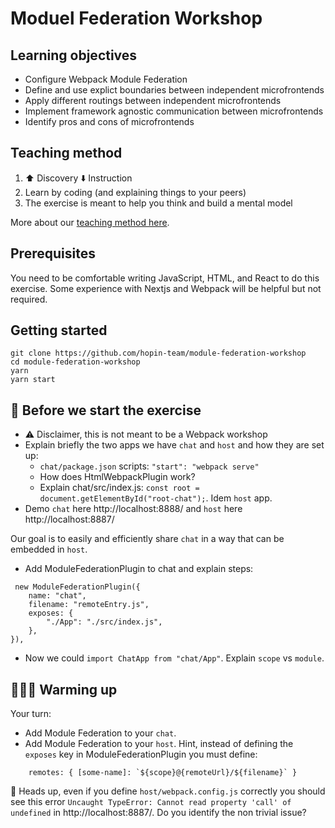 # Moduel Federation Workshop

## Learning objectives

- Configure Webpack Module Federation
- Define and use explict boundaries between independent microfrontends
- Apply different routings between independent microfrontends
- Implement framework agnostic communication between microfrontends
- Identify pros and cons of microfrontends

## Teaching method

1. ⬆️ Discovery ⬇️ Instruction
2. Learn by coding (and explaining things to your peers)
3. The exercise is meant to help you think and build a mental model

More about our [teaching method here](https://reactgraphql.academy/blog/react-graphql-academy-teaching-method/).

## Prerequisites

You need to be comfortable writing JavaScript, HTML, and React to do this exercise. Some experience with Nextjs and Webpack will be helpful but not required.

## Getting started

```console
git clone https://github.com/hopin-team/module-federation-workshop
cd module-federation-workshop
yarn
yarn start
```

## 🥑 Before we start the exercise

- ⚠️ Disclaimer, this is not meant to be a Webpack workshop
- Explain briefly the two apps we have `chat` and `host` and how they are set up:
  - `chat/package.json` scripts: `"start": "webpack serve"`
  - How does HtmlWebpackPlugin work?
  - Explain chat/src/index.js: `const root = document.getElementById("root-chat");`. Idem `host` app.
- Demo `chat` here http://localhost:8888/ and `host` here http://localhost:8887/

Our goal is to easily and efficiently share `chat` in a way that can be embedded in `host`.

- Add ModuleFederationPlugin to chat and explain steps:

```
 new ModuleFederationPlugin({
    name: "chat",
    filename: "remoteEntry.js",
    exposes: {
        "./App": "./src/index.js",
    },
}),
```

- Now we could `import ChatApp from "chat/App"`. Explain `scope` vs `module`.

## 🧘🏾‍♀️ Warming up

Your turn:

- Add Module Federation to your `chat`.
- Add Module Federation to your `host`. Hint, instead of defining the `exposes` key in ModuleFederationPlugin you must define:

```
    remotes: { [some-name]: `${scope}@{remoteUrl}/${filename}` }
```

🚨 Heads up, even if you define `host/webpack.config.js` correctly you should see this error `Uncaught TypeError: Cannot read property 'call' of undefined` in http://localhost:8887/. Do you identify the non trivial issue?
